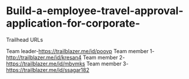 # Build-a-employee-travel-approval-application-for-corporate-

Trailhead URLs

Team leader-https://trailblazer.me/id/poovp
Team member 1-http://trailblazer.me/id/kresan4
Team member 2-https://trailblazer.me/id/mbvmks
Team member 3-https://trailblazer.me/id/ssagar182
